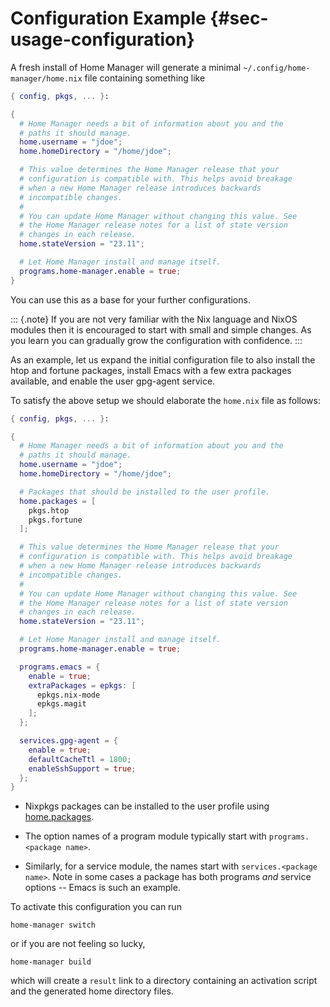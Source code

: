 # Configuration Example {#sec-usage-configuration}

A fresh install of Home Manager will generate a minimal
`~/.config/home-manager/home.nix` file containing something like

``` nix
{ config, pkgs, ... }:

{
  # Home Manager needs a bit of information about you and the
  # paths it should manage.
  home.username = "jdoe";
  home.homeDirectory = "/home/jdoe";

  # This value determines the Home Manager release that your
  # configuration is compatible with. This helps avoid breakage
  # when a new Home Manager release introduces backwards
  # incompatible changes.
  #
  # You can update Home Manager without changing this value. See
  # the Home Manager release notes for a list of state version
  # changes in each release.
  home.stateVersion = "23.11";

  # Let Home Manager install and manage itself.
  programs.home-manager.enable = true;
}
```

You can use this as a base for your further configurations.

::: {.note}
If you are not very familiar with the Nix language and NixOS modules
then it is encouraged to start with small and simple changes. As you
learn you can gradually grow the configuration with confidence.
:::

As an example, let us expand the initial configuration file to also
install the htop and fortune packages, install Emacs with a few extra
packages available, and enable the user gpg-agent service.

To satisfy the above setup we should elaborate the `home.nix` file as
follows:

``` nix
{ config, pkgs, ... }:

{
  # Home Manager needs a bit of information about you and the
  # paths it should manage.
  home.username = "jdoe";
  home.homeDirectory = "/home/jdoe";

  # Packages that should be installed to the user profile.
  home.packages = [
    pkgs.htop
    pkgs.fortune
  ];

  # This value determines the Home Manager release that your
  # configuration is compatible with. This helps avoid breakage
  # when a new Home Manager release introduces backwards
  # incompatible changes.
  #
  # You can update Home Manager without changing this value. See
  # the Home Manager release notes for a list of state version
  # changes in each release.
  home.stateVersion = "23.11";

  # Let Home Manager install and manage itself.
  programs.home-manager.enable = true;

  programs.emacs = {
    enable = true;
    extraPackages = epkgs: [
      epkgs.nix-mode
      epkgs.magit
    ];
  };

  services.gpg-agent = {
    enable = true;
    defaultCacheTtl = 1800;
    enableSshSupport = true;
  };
}
```

-   Nixpkgs packages can be installed to the user profile using
    [home.packages](#opt-home.packages).

-   The option names of a program module typically start with
    `programs.<package name>`.

-   Similarly, for a service module, the names start with
    `services.<package name>`. Note in some cases a package has both
    programs *and* service options -- Emacs is such an example.

To activate this configuration you can run

``` shell
home-manager switch
```

or if you are not feeling so lucky,

``` shell
home-manager build
```

which will create a `result` link to a directory containing an
activation script and the generated home directory files.
